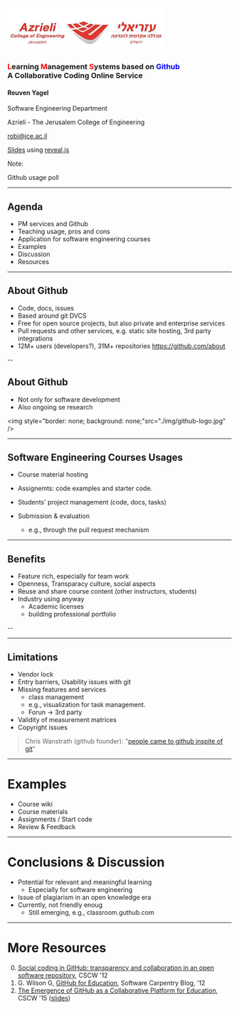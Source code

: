 <img style="height: 20%; border: none;  background: none;" src="./img/azrieli-logo.jpg"/>

### <font color="red">L</font>earning <font color="red">M</font>anagement <font color="red">S</font>ystems based on <font color="blue">Github</font><br/>A Collaborative Coding Online Service

#### Reuven Yagel

Software Engineering Department

Azrieli - The Jerusalem College of Engineering

[robi@jce.ac.il](mailto://robi@jce.ac.il)

[Slides](https://github.com/robi-y/presentations) using [reveal.js](https://github.com/hakimel/reveal.js)

Note:

Github usage poll

---

## Agenda

- PM services and Github <!-- .element: class="fragment" data-fragment-index="1" -->
- Teaching usage, pros and cons <!-- .element: class="fragment" data-fragment-index="2" -->
- Application for software engineering courses <!-- .element: class="fragment" data-fragment-index="3" -->
- Examples <!-- .element: class="fragment" data-fragment-index="4" -->
- Discussion <!-- .element: class="fragment" data-fragment-index="5" -->
- Resources <!-- .element: class="fragment" data-fragment-index="6" -->

---

## About Github


- Code, docs, issues
- Based around git DVCS
- Free for open source projects, but also private and enterprise services
- Pull requests and other services, e.g. static site hosting, 3rd party integrations
- 12M+ users (developers?), 31M+ repositories https://github.com/about

--

## About Github
    
- Not only for software development 
- Also ongoing se research

<img style="border: none;  background: none;"src="./img/github-logo.jpg" />

---

## Software Engineering Courses Usages

- Course material hosting
- Assignemts: code examples and starter code.
- Students' project management (code, docs, tasks)

- Submission & evaluation 
  - e.g., through the pull request mechanism


---

## Benefits

- Feature rich, especially for team work
- Openness, Transparacy culture, social aspects
- Reuse and share course content (other instructors, students)
- Industry using anyway
  - Academic licenses
  - building professional portfolio <github-badge user="dhh" badge="octo"></github-badge>


--


---
 
 ## Limitations
 
- Vendor lock
- Entry barriers, Usability issues with git
- Missing features and services
  - class management
  - e.g., visualization for task management.
  - Forun
  -> 3rd party
- Validity of measurement matrices
- Copyright issues

> Chris Wanstrath (github founder): "[people came to github inspite of git](https://www.youtube.com/watch?v=6-FqUO_RzUo)"

---

# Examples

- Course wiki
- Course materials
- Assignments / Start code
- Review & Feedback

---

# Conclusions & Discussion

- Potential for relevant and meaningful learning
  - Especially for software engineering
- Issue of plagiarism in an open knowledge era
- Currently, not friendly enoug
  - Still emerging, e.g., classroom.guthub.com
  
---

# More Resources

0. [Social coding in GitHub: transparency and collaboration in an open software repository](http://dl.acm.org/citation.cfm?id=2145396), CSCW '12
0. G. Wilson G, [GitHub for Education](http://software-carpentry.org/blog/2012/04/github-for-education.html), Software Carpentry Blog, '12
0. [The Emergence of GitHub as a Collaborative Platform for Education](http://dl.acm.org/citation.cfm?id=2675284), CSCW '15 ([slides](https://speakerdeck.com/alexeyza/the-emergence-of-github-as-a-collaborative-platform-for-education))

